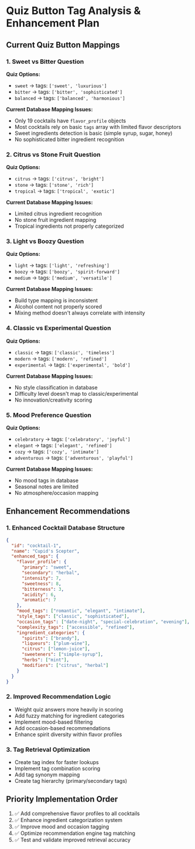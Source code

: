 # Quiz Button Tag Analysis & Enhancement Plan

## Current Quiz Button Mappings

### 1. Sweet vs Bitter Question
**Quiz Options:**
- `sweet` → tags: `['sweet', 'luxurious']`
- `bitter` → tags: `['bitter', 'sophisticated']` 
- `balanced` → tags: `['balanced', 'harmonious']`

**Current Database Mapping Issues:**
- Only 19 cocktails have `flavor_profile` objects
- Most cocktails rely on basic `tags` array with limited flavor descriptors
- Sweet ingredients detection is basic (simple syrup, sugar, honey)
- No sophisticated bitter ingredient recognition

### 2. Citrus vs Stone Fruit Question
**Quiz Options:**
- `citrus` → tags: `['citrus', 'bright']`
- `stone` → tags: `['stone', 'rich']`
- `tropical` → tags: `['tropical', 'exotic']`

**Current Database Mapping Issues:**
- Limited citrus ingredient recognition
- No stone fruit ingredient mapping
- Tropical ingredients not properly categorized

### 3. Light vs Boozy Question
**Quiz Options:**
- `light` → tags: `['light', 'refreshing']`
- `boozy` → tags: `['boozy', 'spirit-forward']`
- `medium` → tags: `['medium', 'versatile']`

**Current Database Mapping Issues:**
- Build type mapping is inconsistent
- Alcohol content not properly scored
- Mixing method doesn't always correlate with intensity

### 4. Classic vs Experimental Question
**Quiz Options:**
- `classic` → tags: `['classic', 'timeless']`
- `modern` → tags: `['modern', 'refined']`
- `experimental` → tags: `['experimental', 'bold']`

**Current Database Mapping Issues:**
- No style classification in database
- Difficulty level doesn't map to classic/experimental
- No innovation/creativity scoring

### 5. Mood Preference Question
**Quiz Options:**
- `celebratory` → tags: `['celebratory', 'joyful']`
- `elegant` → tags: `['elegant', 'refined']`
- `cozy` → tags: `['cozy', 'intimate']`
- `adventurous` → tags: `['adventurous', 'playful']`

**Current Database Mapping Issues:**
- No mood tags in database
- Seasonal notes are limited
- No atmosphere/occasion mapping

## Enhancement Recommendations

### 1. Enhanced Cocktail Database Structure
```json
{
  "id": "cocktail-1",
  "name": "Cupid's Scepter",
  "enhanced_tags": {
    "flavor_profile": {
      "primary": "sweet",
      "secondary": "herbal",
      "intensity": 7,
      "sweetness": 8,
      "bitterness": 3,
      "acidity": 6,
      "aromatic": 7
    },
    "mood_tags": ["romantic", "elegant", "intimate"],
    "style_tags": ["classic", "sophisticated"],
    "occasion_tags": ["date-night", "special-celebration", "evening"],
    "complexity_tags": ["accessible", "refined"],
    "ingredient_categories": {
      "spirits": ["brandy"],
      "liqueurs": ["plum-wine"],
      "citrus": ["lemon-juice"],
      "sweeteners": ["simple-syrup"],
      "herbs": ["mint"],
      "modifiers": ["citrus", "herbal"]
    }
  }
}
```

### 2. Improved Recommendation Logic
- Weight quiz answers more heavily in scoring
- Add fuzzy matching for ingredient categories
- Implement mood-based filtering
- Add occasion-based recommendations
- Enhance spirit diversity within flavor profiles

### 3. Tag Retrieval Optimization
- Create tag index for faster lookups
- Implement tag combination scoring
- Add tag synonym mapping
- Create tag hierarchy (primary/secondary tags)

## Priority Implementation Order
1. ✅ Add comprehensive flavor profiles to all cocktails
2. ✅ Enhance ingredient categorization system
3. ✅ Improve mood and occasion tagging
4. ✅ Optimize recommendation engine tag matching
5. ✅ Test and validate improved retrieval accuracy
